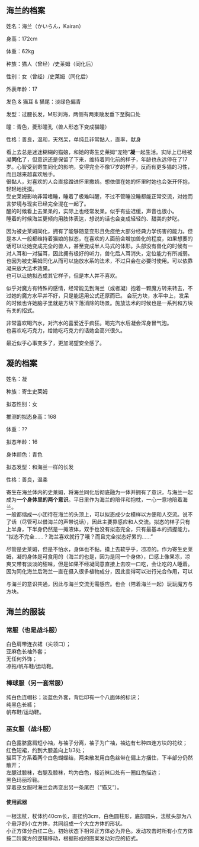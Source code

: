 ## 海兰的档案
姓名：海兰（かいらん，Kairan）

身高：172cm

体重：62kg

种族：猫人（曾经）/史莱姆（同化后）

性别：女（曾经）/史莱姆（同化后）

外表年龄：17

发色 & 猫耳 & 猫尾：淡绿色偏青

发型：过腰长发，M形刘海，两侧有两束散发垂下至胸口处

瞳：青色，菱形瞳孔（兽人形态下变成猫瞳）

性格：善良，温和，天然呆，单纯且非常黏人，直率，献身

看上去总是迷迷糊糊的猫娘，和她的寄生史莱姆“宠物”**凝**一起生活。实际上已经被凝**同化**了，但意识还是保留了下来，维持着同化前的样子，年龄也永远停在了17岁。心智受到寄生同化的影响，变得完全不像17岁的样子，反而有更多猫的习性，而且越来越喜欢触手。  
很黏人，对喜欢的人会直接蹭进怀里撒娇。想依偎在她的怀里时她也会张开怀抱，轻轻地抚摸。  
受史莱姆影响非常嗜睡，睡着了极难叫醒，不过不管睡没睡都能正常交流，对她而言梦境与现实已经完全混在一起了。  
醒的时候看上去呆呆的，实际上也经常发呆。似乎有些迟缓，声音也很小。  
睡着的时候海兰更倾向用肢体表达，想说的话也会变成轻轻的、甜美的梦呓。

因为被史莱姆同化，拥有了能够随意变形且免疫绝大部分经典力学伤害的能力。但是本人一般都维持着猫娘的拟态，在喜欢的人面前会增加兽化的程度，如果想要的话可以让她变成完全的兽人，甚至变成半人马式的体形。头部没有兽化的时候有一对人耳和一对猫耳，因此拥有极好的听力，兽化后人耳消失，定位能力有所减弱。  
也因为被史莱姆同化从而可以施放水系的法术，不过只会在必要时使用。可以依靠凝来放大法术效果。  
也可以让她拟态成其它样子，但是本人并不喜欢。  

似乎对魔方有特殊的感情，经常能见到海兰（或者凝）抱着一颗魔方转来转去，不过她的魔方水平并不好，只是能运用公式还原而已。
会玩方块，水平中上，发呆的时候也许她脑子里就是方块下落消除的场景。施放法术的时候也是一系列和方块有关的招式。

非常喜欢喝汽水，对汽水的喜爱近乎疯狂。喝完汽水后凝会浑身冒气泡。  
也喜欢吃巧克力，给她吃巧克力的话她会高兴很久。

最近似乎心事变多了，更加渴望安全感了。
## 凝的档案
姓名：凝

种族：寄生史莱姆

拟态性别：女

推测的拟态身高：168

体重：??

拟态年龄：16

身体颜色：青色

拟态发型：和海兰一样的长发

性格：善良，温柔

寄生在海兰体内的史莱姆，将海兰同化后彻底融为一体并拥有了意识，与海兰一起成为**一个身体里的两个意识**。平日里作为海兰的陪伴和抱枕，一心一意地陪着海兰。  
一般都缩成一小团待在海兰的头顶上，可以拟态成少女模样以方便和人交流。说不了话（尽管可以借海兰的声带说话），因此主要靠感应和人交流。拟态的样子只有上半身，下半身仍然是一摊液体，双手也没有拟态完全，只有最基本的抓握能力。  
“拟态不完全……？海兰喜欢就行了哦？而且完全拟态好累的……”

尽管是史莱姆，但是不怕水，身体也不黏，摸上去软乎乎，凉凉的。作为寄生史莱姆，凝的身体是可食用的（海兰的也是，因为是同一个身体），口感上像果冻，凉爽又带有淡淡的甜味，但是如果不经凝同意直接上去咬一口吃，会让吃的人睡着。  
因为同化海兰后海兰一直在摄入很多植物成分，因此变得可以进行光合作用，可以

与海兰的意识共通，因此与海兰交流无需感应。也会（陪着海兰一起）玩玩魔方与方块。
## 海兰的服装
### 常服（也是战斗服）
白色肩带连衣裙（尖领口）；  
亚麻色长袖外套；  
无任何外饰；  
凉拖/帆布鞋/运动鞋。
### 棒球服（另一套常服）
纯白色连帽衫；淡蓝色外套，背后印有一个八面体的标识；  
纯黑色长裤；  
帆布鞋/运动鞋。
### 巫女服（战斗服）
白色露脐露肩短小袖，与袖子分离，袖子为广袖，袖边有七种四连方块的花纹；  
红色短裙，约到大膝盖向上1/3处；  
猫耳下方系着两个白色蝴蝶结，两束散发用白色丝带在偏上方捆住，下半部分仍然散开；  
左腿过膝袜，右腿及膝袜，均为白色，接近袜口处有一圈红色描边；  
黑色玛丽珍鞋。  
穿着巫女服时海兰会再变出另一条尾巴（“猫又”）。
#### 使用武器
一根法杖，杖体约40cm长，直径约3cm，白色圆柱形，底部圆头，法杖头部为八个悬浮的小立方体，共同组成一个大立方体的形状。  
小正方体分白红二色，初始状态下相邻正方体必为异色。发动攻击时所有小立方体按二阶魔方的逻辑移动，根据形成的图案发动对应的招式。  


